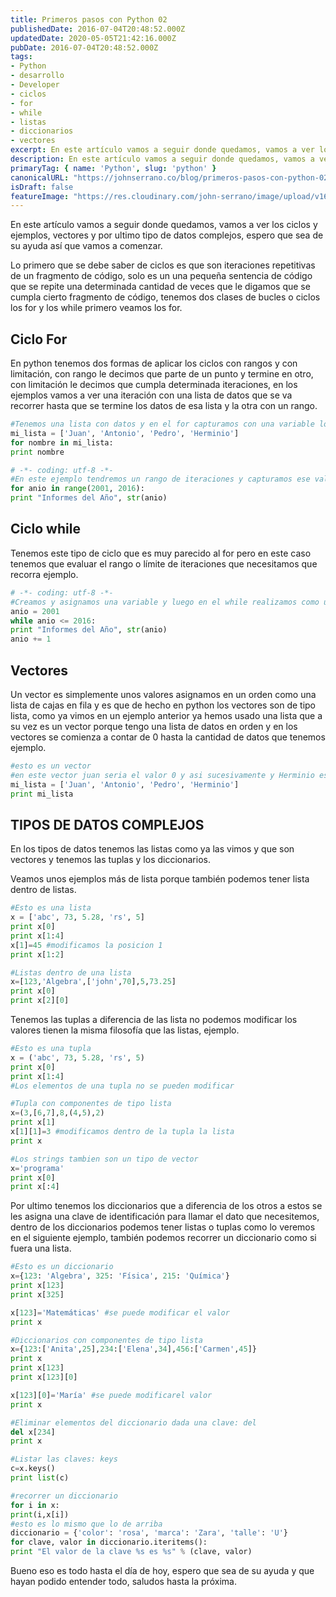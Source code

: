 ```yaml
---
title: Primeros pasos con Python 02
publishedDate: 2016-07-04T20:48:52.000Z
updatedDate: 2020-05-05T21:42:16.000Z
pubDate: 2016-07-04T20:48:52.000Z
tags:
- Python
- desarrollo
- Developer
- ciclos
- for
- while
- listas
- diccionarios
- vectores
excerpt: En este artículo vamos a seguir donde quedamos, vamos a ver los ciclos y ejemplos, vectores y por ultimo tipo de datos complejos, espero que sea...
description: En este artículo vamos a seguir donde quedamos, vamos a ver los ciclos y ejemplos, vectores y por ultimo tipo de datos complejos, espero que sea...
primaryTag: { name: 'Python', slug: 'python' }
canonicalURL: "https://johnserrano.co/blog/primeros-pasos-con-python-02"
isDraft: false
featureImage: "https://res.cloudinary.com/john-serrano/image/upload/v1683577508/John%20Serrano/Blog%20Post/primeros-pasos-con-python-02/primerosPasos02_zpxuor.jpg"
---
```


En este artículo vamos a seguir donde quedamos, vamos a ver los ciclos y ejemplos, vectores y por ultimo tipo de datos complejos, espero que sea de su ayuda así que vamos a comenzar.

Lo primero que se debe saber de ciclos es que son iteraciones repetitivas de un fragmento de código, solo es un una pequeña sentencia de código que se repite una determinada cantidad de veces que le digamos que se cumpla cierto fragmento de código, tenemos dos clases de bucles o ciclos los for y los while primero veamos los for.

## Ciclo For

En python tenemos dos formas de aplicar los ciclos con rangos y con limitación, con rango le decimos que parte de un punto y termine en otro, con limitación le decimos que cumpla determinada iteraciones, en los ejemplos vamos a ver una iteración con una lista de datos que se va recorrer hasta que se termine los datos de esa lista y la otra con un rango.

```py
#Tenemos una lista con datos y en el for capturamos con una variable lo que hay dentro de esa lista y limitamos el for a esa lista,  solo pasara 4 veces por el for.
mi_lista = ['Juan', 'Antonio', 'Pedro', 'Herminio']
for nombre in mi_lista:
print nombre

# -*- coding: utf-8 -*-
#En este ejemplo tendremos un rango de iteraciones y capturamos ese valor que nos devuelve el rango, sin necesidad de incrementar el anio.
for anio in range(2001, 2016):
print "Informes del Año", str(anio)
```
    

## Ciclo while

Tenemos este tipo de ciclo que es muy parecido al for pero en este caso tenemos que evaluar el rango o límite de iteraciones que necesitamos que recorra ejemplo.

```py
# -*- coding: utf-8 -*-
#Creamos y asignamos una variable y luego en el while realizamos como un tipo de condicional hasta que anio sea menor o igual a ese dato y vamos incrementando ese valor de uno en uno.
anio = 2001
while anio <= 2016:
print "Informes del Año", str(anio)
anio += 1
```
    

## Vectores

Un vector es simplemente unos valores asignamos en un orden como una lista de cajas en fila y es que de hecho en python los vectores son de tipo lista, como ya vimos en un ejemplo anterior ya hemos usado una lista que a su vez es un vector porque tengo una lista de datos en orden y en los vectores se comienza a contar de 0 hasta la cantidad de datos que tenemos ejemplo.

```py
#esto es un vector
#en este vector juan seria el valor 0 y asi sucesivamente y Herminio es 3 de esta forma podemos solo imprimir todos los datos del vector como se ve en el ejemplo o simplemente escribir mi_lista[3] de esta forma podemos obtener el valor que necesitemos del vector.
mi_lista = ['Juan', 'Antonio', 'Pedro', 'Herminio']
print mi_lista
```
    

## TIPOS DE DATOS COMPLEJOS

En los tipos de datos tenemos las listas como ya las vimos y que son vectores y tenemos las tuplas y los diccionarios.

Veamos unos ejemplos más de lista porque también podemos tener lista dentro de listas.

```py
#Esto es una lista
x = ['abc', 73, 5.28, 'rs', 5]
print x[0]
print x[1:4]
x[1]=45 #modificamos la posicion 1
print x[1:2]

#Listas dentro de una lista
x=[123,'Algebra',['john',70],5,73.25]
print x[0]
print x[2][0]
```
    

Tenemos las tuplas a diferencia de las lista no podemos modificar los valores tienen la misma filosofía que las listas, ejemplo.

```py
#Esto es una tupla
x = ('abc', 73, 5.28, 'rs', 5)
print x[0]
print x[1:4]
#Los elementos de una tupla no se pueden modificar

#Tupla con componentes de tipo lista
x=(3,[6,7],8,(4,5),2)
print x[1]
x[1][1]=3 #modificamos dentro de la tupla la lista
print x

#Los strings tambien son un tipo de vector
x='programa'
print x[0]
print x[:4]
```
    

Por ultimo tenemos los diccionarios que a diferencia de los otros a estos se les asigna una clave de identificación para llamar el dato que necesitemos, dentro de los diccionarios podemos tener listas o tuplas como lo veremos en el siguiente ejemplo, también podemos recorrer un diccionario como si fuera una lista.

```py
#Esto es un diccionario
x={123: 'Algebra', 325: 'Física', 215: 'Química'}
print x[123]
print x[325]

x[123]='Matemáticas' #se puede modificar el valor
print x

#Diccionarios con componentes de tipo lista
x={123:['Anita',25],234:['Elena',34],456:['Carmen',45]}
print x
print x[123]
print x[123][0]

x[123][0]='María' #se puede modificarel valor
print x

#Eliminar elementos del diccionario dada una clave: del
del x[234]
print x

#Listar las claves: keys
c=x.keys()
print list(c)

#recorrer un diccionario
for i in x:
print(i,x[i])
#esto es lo mismo que lo de arriba
diccionario = {'color': 'rosa', 'marca': 'Zara', 'talle': 'U'} 
for clave, valor in diccionario.iteritems(): 
print "El valor de la clave %s es %s" % (clave, valor)
```
    

Bueno eso es todo hasta el día de hoy, espero que sea de su ayuda y que hayan podido entender todo, saludos hasta la próxima.
